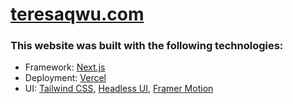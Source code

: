 # [teresaqwu.com](https://www.teresaqwu.com)

### This website was built with the following technologies:
- Framework: [Next.js](https://nextjs.org)
- Deployment: [Vercel](http://vercel.com)
- UI: [Tailwind CSS](https://tailwindcss.com), [Headless UI](https://headlessui.com), [Framer Motion](https://www.framer.com/motion/)
